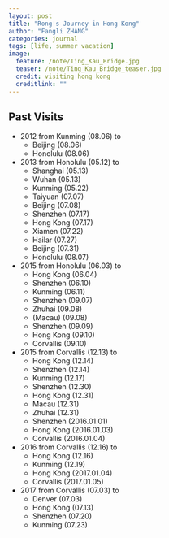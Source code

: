 ```yaml
---
layout: post
title: "Rong's Journey in Hong Kong"
author: "Fangli ZHANG"
categories: journal
tags: [life, summer vacation]
image:
  feature: /note/Ting_Kau_Bridge.jpg
  teaser: /note/Ting_Kau_Bridge_teaser.jpg
  credit: visiting hong kong
  creditlink: ""
---
```

## Past Visits
-   2012 from Kunming (08.06) to
    -   Beijing (08.06)
    -   Honolulu (08.06)
-   2013 from Honolulu (05.12) to
    -   Shanghai (05.13)
    -   Wuhan (05.13)
    -   Kunming (05.22)
    -   Taiyuan (07.07)
    -   Beijing (07.08)
    -   Shenzhen (07.17)
    -   Hong Kong (07.17)
    -   Xiamen (07.22)
    -   Hailar (07.27)
    -   Beijing (07.31)
    -   Honolulu (08.07)
-   2015 from Honolulu (06.03) to
    -   Hong Kong (06.04)
    -   Shenzhen (06.10)
    -   Kunming (06.11)
    -   Shenzhen (09.07)
    -   Zhuhai (09.08)
    -   (Macau) (09.08)
    -   Shenzhen (09.09)
    -   Hong Kong (09.10)
    -   Corvallis (09.10)
-   2015 from Corvallis (12.13) to
    -   Hong Kong (12.14)
    -   Shenzhen (12.14)
    -   Kunming (12.17)
    -   Shenzhen (12.30)
    -   Hong Kong (12.31)
    -   Macau (12.31)
    -   Zhuhai (12.31)
    -   Shenzhen (2016.01.01)
    -   Hong Kong (2016.01.03)
    -   Corvallis (2016.01.04)
-   2016 from Corvallis (12.16) to
    -   Hong Kong (12.16)
    -   Kunming (12.19)
    -   Hong Kong (2017.01.04)
    -   Corvallis (2017.01.05)
-   2017 from Corvallis (07.03) to
    -   Denver (07.03)
    -   Hong Kong (07.13)
    -   Shenzhen (07.20)
    -   Kunming (07.23)

<html>
    <head>
    <style>
        #chartdiv {
            width: 100%;
            height: 400px;
        }
        .map-marker {
            margin-left: -5px;
            margin-top: -5px;
        }
        .map-marker.map-clickable {
            cursor: pointer;
        }
        .pulse {
            width: 0px;
            height: 0px;
            border: 0px solid #f7f14c;
            -webkit-border-radius: 30px;
            -moz-border-radius: 30px;
            border-radius: 30px;
            background-color: #716f42;
            z-index: 10;
            position: absolute;
      }
      .map-marker .dot {
            border: 10px solid #FFFFFF;
            background: transparent;
            -webkit-border-radius: 100px;
            -moz-border-radius: 100px;
            border-radius: 100px;
            height: 40px;
            width: 40px;
            -webkit-animation: pulse 0s ease-out;
            -moz-animation: pulse 0s ease-out;
            animation: pulse 1s ease-out;
            -webkit-animation-iteration-count: infinite;
            -moz-animation-iteration-count: infinite;
            animation-iteration-count: infinite;
            position: absolute;
            top: -25px;
            left: -25px;
            z-index: 1;
            opacity: 0;
    }
    @-moz-keyframes pulse {
           0% {
              -moz-transform: scale(0);
              opacity: 0.0;
           }
           25% {
              -moz-transform: scale(0);
              opacity: 0.1;
           }
           50% {
              -moz-transform: scale(0.1);
              opacity: 0.3;
           }
           75% {
              -moz-transform: scale(0.5);
              opacity: 0.5;
           }
           100% {
              -moz-transform: scale(1);
              opacity: 0.0;
           }
    }
    @-webkit-keyframes "pulse" {
           0% {
              -webkit-transform: scale(0);
              opacity: 0.0;
           }
           25% {
              -webkit-transform: scale(0);
              opacity: 0.1;
           }
           50% {
              -webkit-transform: scale(0.1);
              opacity: 0.3;
           }
           75% {
              -webkit-transform: scale(0.5);
              opacity: 0.5;
           }
           100% {
              -webkit-transform: scale(1);
              opacity: 0.0;
           }
       }
    </style>
    </head>
    <body>
    <script src="https://www.amcharts.com/lib/3/ammap.js"></script>
    <script src="https://www.amcharts.com/lib/3/maps/js/worldLow.js"></script>
    <script src="https://www.amcharts.com/lib/3/themes/light.js"></script>
    <script>
    var targetSVG = "M9,0C4.029,0,0,4.029,0,9s4.029,9,9,9s9-4.029,9-9S13.971,0,9,0z M9,15.93 c-3.83,0-6.93-3.1-6.93-6.93S5.17,2.07,9,2.07s6.93,3.1,6.93,6.93S12.83,15.93,9,15.93 M12.5,9c0,1.933-1.567,3.5-3.5,3.5S5.5,10.933,5.5,9S7.067,5.5,9,5.5 S12.5,7.067,12.5,9z";
    var planeSVG = "m2,106h28l24,30h72l-44,-133h35l80,132h98c21,0 21,34 0,34l-98,0 -80,134h-35l43,-133h-71l-24,30h-28l15,-47";

    var map = AmCharts.makeChart( "chartdiv", {
        "type": "map",
        "theme": "light",
        "dragMap": true,
        "projection": "miller",
        "mouseWheelZoomEnabled": true,
        "showBalloonOnSelectedObject": true,
        "backgroundAlpha": 1,
        "backgroundColor": "#000",

        "dataProvider": {
            "mapURL": "/assets/map/hongKongHigh.svg",

            "zoomLevel": 0.9,
            "zoomLatitude": 22.38,
            "zoomLongitude": 114.15,

            "lines": [
            { "color": "#00FF00", "id": "line1", "arc": -0.89, "latitudes": [ 22.315547, 22.368413, 22.292533 ], "longitudes": [ 113.93539, 114.078033, 114.200764]},
            { "id": "line2", "arc": -0.6, "latitudes": [ 22.315547, 22.329893], "longitudes": [ 113.93539, 114.192996]},
            { "id": "line3", "arc": -0.6, "latitudes": [ 22.315547, 22.287591], "longitudes": [ 113.93539, 114.147563]},
            { "id": "line4", "arc": -0.6, "latitudes": [ 22.315547, 22.249687], "longitudes": [ 113.93539, 114.169053]}
            ],

            "images": [
{"color": "#00FF00", "svgPath": targetSVG, "title": "Hong Kong International Airport", "latitude": 22.315547, "longitude": 113.93539, "scale": 0.8},
{"color": "#FF0000", "svgPath": targetSVG, "title": "Royal View Hotel", "latitude": 22.368413, "longitude": 114.078033, "scale": 0.8},
{"color": "#FF0000", "svgPath": targetSVG, "title": "Ibis North Point", "latitude": 22.292533, "longitude": 114.200764, "scale": 0.8},
{"type": "circle", "title": "Hong Kong Baptist University", "latitude": 22.337857, "longitude": 114.181962, "scale": 0.5},
{"type": "circle", "title": "Regal Oriental Hotel", "latitude": 22.329893, "longitude": 114.192996, "scale": 0.5},
{"type": "circle", "title": "ibis Central and Sheung Wan", "latitude": 22.287591, "longitude": 114.147563, "scale": 0.5},
{"type": "circle", "title": "Ovolo Southside", "latitude": 22.249687, "longitude": 114.169053, "scale": 0.5},
{"type": "circle", "title": "Repulse Bay", "latitude": 22.23672, "longitude": 114.196825, "scale": 0.5},
{"type": "circle", "title": "Shek O Bay", "latitude": 22.228653, "longitude": 114.250842, "scale": 0.5},
{"type": "circle", "title": "Stanley Promenade", "latitude": 22.218514, "longitude": 114.210928, "scale": 0.5},
{"type": "circle", "title": "Siu Sai Wan Promenade ", "latitude": 22.265762, "longitude": 114.252166, "scale": 0.5},
{"type": "circle", "title": "Ap Lei Chau", "latitude": 22.244854, "longitude": 114.152796, "scale": 0.5},
{"type": "circle", "title": "Sok Kwu Wan", "latitude": 22.205452, "longitude": 114.131675, "scale": 0.5},
{"type": "circle", "title": "Hung Shing Ye Beach", "latitude": 22.218764, "longitude": 114.119576, "scale": 0.5},
{"type": "circle", "title": "Yung Shue Wan", "latitude": 22.226131, "longitude": 114.108486, "scale": 0.5},
{"type": "circle", "title": "Aberdeen Promenade", "latitude": 22.247719, "longitude": 114.152486, "scale": 0.5},
{"type": "circle", "title": "Shau Kei Wan", "latitude": 22.282827, "longitude": 114.228369, "scale": 0.5},
{"type": "circle", "title": "Quarry Bay", "latitude": 22.288968, "longitude": 114.219832, "scale": 0.5},
{"type": "circle", "title": "Causeway Bay", "latitude": 22.287718, "longitude": 114.191775, "scale": 0.5},
{"type": "circle", "title": "Wan Chai", "latitude": 22.277997, "longitude": 114.173484, "scale": 0.5},
{"type": "circle", "title": "Victoria Peak", "latitude": 22.275675, "longitude": 114.145511, "scale": 0.5},
{"type": "circle", "title": "North Point", "latitude": 22.293293, "longitude": 114.201295, "scale": 0.5},
{"type": "circle", "title": "Kowloon Bay", "latitude": 22.317758, "longitude": 114.193661, "scale": 0.5},
{"type": "circle", "title": "Tsim Sha Tsui", "latitude": 22.293233, "longitude": 114.171463, "scale": 0.5},
{"type": "circle", "title": "China Hong Kong Ferry Terminal", "latitude": 22.299447, "longitude": 114.167288, "scale": 0.5},
{"type": "circle", "title": "Tian Tan Buddha", "latitude": 22.254412, "longitude": 113.905166, "scale": 0.5},
{"type": "circle", "title": "Kowloon Walled City", "latitude": 22.331835, "longitude": 114.190229, "scale": 0.5},
{"type": "circle", "title": "Sai Wan War Cemetery", "latitude": 22.259283, "longitude": 114.234398, "scale": 0.5},
{"type": "circle", "title": "Sai Wan War Cemetery", "latitude": 22.259283, "longitude": 114.234398, "scale": 0.5},
{"color": "#FFFF00", "type": "circle", "title": "Hen Keng", "latitude": 22.361471, "longitude": 114.171836, "scale": 0.5},
{"color": "#FFFF00", "type": "circle", "title": "Hong Kong Heritage Museum", "latitude": 22.377524, "longitude": 114.186285, "scale": 0.5},
{"color": "#FFFF00", "type": "circle", "title": "Sham Shui Po", "latitude": 22.329071, "longitude": 114.163497, "scale": 0.5},
{"color": "#FFFF00", "type": "circle", "title": "Sha Tin Racecourse", "latitude": 22.40037, "longitude": 114.206189, "scale": 0.5},
{"color": "#FFFF00", "type": "circle", "title": "Hong Kong Gold Coast", "latitude": 22.371098, "longitude": 113.989288, "scale": 0.5},
{"color": "#FFFF00", "type": "circle", "title": "Butterfly Beach", "latitude": 22.373539, "longitude": 113.958817, "scale": 0.5},
{"color": "#FFFF00", "type": "circle", "title": "Sai Kung", "latitude": 22.380377, "longitude": 114.272727, "scale": 0.5},
{"color": "#FFFF00", "type": "circle", "title": "Silverstrand Beach", "latitude": 22.322392, "longitude": 114.270947, "scale": 0.5},  
            {
              "svgPath": planeSVG,
              "positionOnLine": 0,
              "color": "#FFFFFF",
              "animateAlongLine": true,
              "lineId": "line1",
              "flipDirection": false,
              "loop": true,
              "scale": 0.08,
              "positionScale": 1
            }
            ]
        },

            "areasSettings": {
                "color": "#FFCC00",
                "outlineThickness": 0.2,
                "unlistedAreasColor": "#FFFFFF",
                "unlistedAreasAlpha": 0.6
            },

            "imagesSettings": {
              "color": "#FFFF00",
              "rollOverColor": "#00FF00",
              "selectedColor": "#000000",
              "pauseDuration": 0.3,
              "animationDuration": 5,
              "adjustAnimationSpeed": true,
              "scale": 0.2
            },

            "linesSettings": {
              "arc": -0.6,
              "color": "#FFFF00",
              "alpha": 1,
              "thickness": 0.5
            },

            "balloon": {
                "drop": true
            },

            "zoomControl": {
              "homeButtonEnabled": false,
              "zoomControlEnabled": false,
              "buttonSize": 10,
              "gridHeight": 0,
              "draggerAlpha": 0,
              "gridAlpha": 0
            },

            "backgroundZoomsToTop": true,
            "linesAboveImages": true
    } );
    map.addListener( "positionChanged", updateCustomMarkers );

    function updateCustomMarkers( event ) {
      var map = event.chart;

      for ( var x in map.dataProvider.images ) {
        var image = map.dataProvider.images[ x ];
        if (x == 1) {
            if ( 'undefined' == typeof image.externalElement )
            image.externalElement = createCustomMarker( image );
            var xy = map.coordinatesToStageXY( image.longitude, image.latitude );
            image.externalElement.style.top = xy.y + 'px';
            image.externalElement.style.left = xy.x + 'px';
        }
      }
    }

    function createCustomMarker( image ) {
      var holder = document.createElement( 'div' );
      holder.className = 'map-marker';
      holder.title = image.title;
      holder.style.position = 'absolute';

      if ( undefined != image.url ) {
        holder.onclick = function() {
          window.location.href = image.url;
        };
        holder.className += ' map-clickable';
      }

      var dot = document.createElement( 'div' );
      dot.className = 'dot';
      holder.appendChild( dot );

      var pulse = document.createElement( 'div' );
      pulse.className = 'pulse';
      holder.appendChild( pulse );

      image.chart.chartDiv.appendChild( holder );

      return holder;
    }
    </script>
    </body>
    <div id="chartdiv"></div>
</html>

## Coming Visits
+   荃灣 Tsuen Wan
    +   [機場核心計劃展覽中心]()
+   沙田 Sha Tin
    +   [香港文化博物館 Hong Kong Heritage Museum](https://www.douban.com/event/28945753/)
    +   [沙田馬場 Sha Tin Racecourse](http://entertainment.hkjc.com/entertainment/chinese/go-racing/sha-tin-racecourse.aspx)
    +   [大圍顯徑 Hen Keng]()
+   屯門 Tuen Mun
    +   [香港黃金海岸 Hong Kong Gold Coast]()
    +   [蝴蝶灣 Butterfly Beach]()
+   西貢 Sai Kung
    +   [銀線灣 Silverstrand Beach]()

## Dining
+   荃灣 Tsuen Wan
    +   帝景酒店 Royal View Hotel
        +   空中花園 Roof Top Garden
    +   荃灣 Tsuen Wan
        +   海連茶樓 (福來邨永嘉樓地下15-16號舖)
        +   常滿雞煲火鍋專門店 (二陂坊25號地下)
        +   正宗山西刀削麵皇 (沙咀道245號坤德樓地下)
        +   老闆娘雲南米線 (曹公街8號香車街熟食中心)
+   九龍塘 Kowloon Tong
    +   香港城市大學 City University of Hong Kong
        +   Bistro (7樓，Academic 3)
        +   城大中菜廳 (8樓，康樂樓)
+   沙田 Sha Tin
    +   城門河 Shing Mun River
        +   陳根記 Chan Kun Kee (禾輋邨街市大牌檔)
+   中環 Central
    +   上環站A2出口
        +   九記牛腩 Kau Kee Restaurant (歌賦街21號地舖)
        +   PMQ元創方 Police Married Quarters
+   西貢 Sai Kung
    +   Tui Min Hoi
        +   滿記甜品 (普通道10號地下)
        +   西貢松記車仔麵 (福民路高勝樓)

